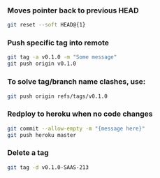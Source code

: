 ### Moves pointer back to previous HEAD
```bash
git reset --soft HEAD@{1}
```

### Push specific tag into remote
```bash
git tag -a v0.1.0 -m "Some message"
git push origin v0.1.0
```

### To solve tag/branch name clashes, use:
```bash
git push origin refs/tags/v0.1.0
```
### Redploy to heroku when no code changes
```bash
git commit --allow-empty -m "{message here}"
git push heroku master
```

### Delete a tag
```bash
git tag -d v0.1.0-SAAS-213
```
